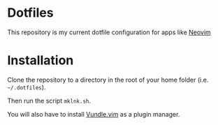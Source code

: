 # Dotfiles
This repository is my current dotfile configuration for apps like [Neovim](https://neovim.io/)

# Installation
Clone the repository to a directory in the root of your home folder (i.e. `~/.dotfiles`). 

Then run the script `mklnk.sh`. 

You will also have to install [Vundle.vim](https://github.com/VundleVim/Vundle.vim) as a plugin manager. 
